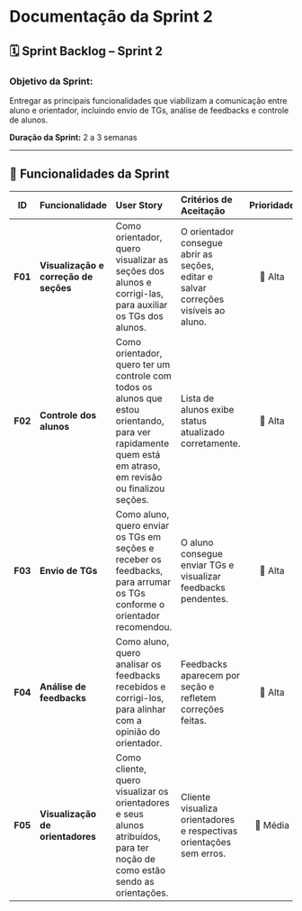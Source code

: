 # Documentação da Sprint 2

## 🗓️ Sprint Backlog – Sprint 2

### **Objetivo da Sprint:**
Entregar as principais funcionalidades que viabilizam a comunicação entre aluno e orientador, incluindo envio de TGs, análise de feedbacks e controle de alunos.

**Duração da Sprint:** 2 a 3 semanas

---

## 🧩 Funcionalidades da Sprint

| ID | Funcionalidade | User Story | Critérios de Aceitação | Prioridade | Status |
|:--:|:--|:--|:--|:--:|:--:|
| **F01** | **Visualização e correção de seções** | Como orientador, quero visualizar as seções dos alunos e corrigi-las, para auxiliar os TGs dos alunos. | O orientador consegue abrir as seções, editar e salvar correções visíveis ao aluno. | 🔺 Alta | 🚧 Em desenvolvimento |
| **F02** | **Controle dos alunos** | Como orientador, quero ter um controle com todos os alunos que estou orientando, para ver rapidamente quem está em atraso, em revisão ou finalizou seções. | Lista de alunos exibe status atualizado corretamente. | 🔺 Alta | ⏳ Planejado |
| **F03** | **Envio de TGs** | Como aluno, quero enviar os TGs em seções e receber os feedbacks, para arrumar os TGs conforme o orientador recomendou. | O aluno consegue enviar TGs e visualizar feedbacks pendentes. | 🔺 Alta | ⏳ Planejado |
| **F04** | **Análise de feedbacks** | Como aluno, quero analisar os feedbacks recebidos e corrigi-los, para alinhar com a opinião do orientador. | Feedbacks aparecem por seção e refletem correções feitas. | 🔺 Alta | ⏳ Planejado |
| **F05** | **Visualização de orientadores** | Como cliente, quero visualizar os orientadores e seus alunos atribuídos, para ter noção de como estão sendo as orientações. | Cliente visualiza orientadores e respectivas orientações sem erros. | 🔸 Média | ⏳ Planejado |